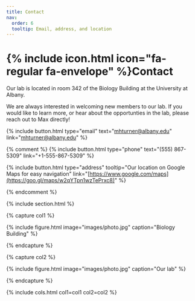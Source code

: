 ```yaml
---
title: Contact
nav:
  order: 6
  tooltip: Email, address, and location
---
```


# {% include icon.html icon="fa-regular fa-envelope" %}Contact

Our lab is located in room 342 of the Biology Building at the University at Albany.

We are always interested in welcoming new members to our lab. If you would like to learn more, or hear about the opportunties in the lab, please reach out to Max directly!

{%
  include button.html
  type="email"
  text="mhturner@albany.edu"
  link="mhturner@albany.edu"
%}

{% comment %} 
{%
  include button.html
  type="phone"
  text="(555) 867-5309"
  link="+1-555-867-5309"
%}

{%
  include button.html
  type="address"
  tooltip="Our location on Google Maps for easy navigation"
  link="[https://www.google.com/maps](https://goo.gl/maps/w2qYTpn1wzTePrxc8)"
%}

{% endcomment %}


{% include section.html %}

{% capture col1 %}

{%
  include figure.html
  image="images/photo.jpg"
  caption="Biology Building"
%}

{% endcapture %}

{% capture col2 %}

{%
  include figure.html
  image="images/photo.jpg"
  caption="Our lab"
%}

{% endcapture %}

{% include cols.html col1=col1 col2=col2 %}

